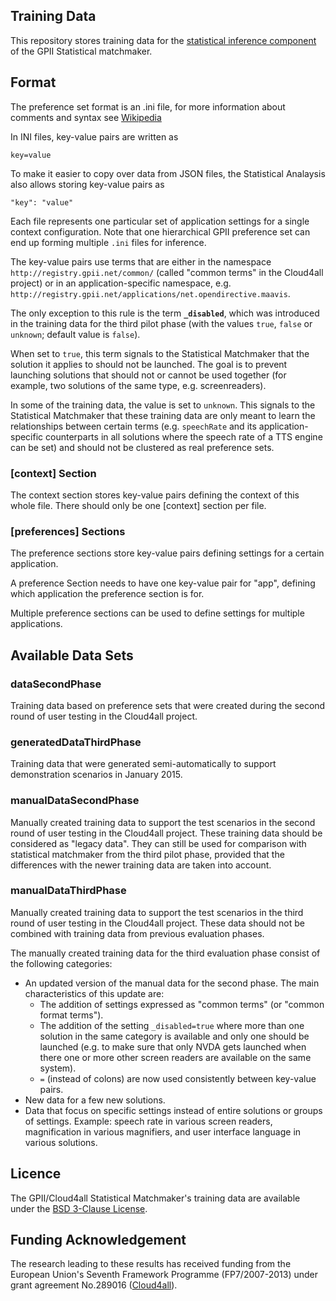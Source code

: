 ## Training Data

This repository stores training data for the 
[statistical inference component](https://github.com/REMEXLabs/GPII-Statistical-Matchmaker-Analysis) 
of the GPII Statistical matchmaker.

## Format

The preference set format is an .ini file, for more information about comments and syntax see 
[Wikipedia](http://en.wikipedia.org/wiki/INI_file)

In INI files, key-value pairs are written as 

    key=value

To make it easier to copy over data from JSON files, the Statistical Analaysis also allows storing key-value pairs as

    "key": "value"
	
Each file represents one particular set of application settings for a single context configuration. 
Note that one hierarchical GPII preference set can end up forming multiple `.ini` files for inference.

The key-value pairs use terms that are either in the namespace 
`http://registry.gpii.net/common/` (called "common terms" in the Cloud4all project)
or in an application-specific namespace, e.g. 
`http://registry.gpii.net/applications/net.opendirective.maavis`.

The only exception to this rule is the term **`_disabled`**,
which was introduced in the training data for the third pilot phase
(with the values `true`, `false` or `unknown`; default value is `false`). 

When set to `true`, this term signals to the Statistical Matchmaker that the
solution it applies to should not be launched. The goal is to prevent 
launching solutions that should not or cannot be used together 
(for example, two solutions of the same type, e.g. screenreaders). 

In some of the training data, the value is set to `unknown`. This signals to
the Statistical Matchmaker that these training data are only meant to
learn the relationships between certain terms (e.g. `speechRate` and 
its application-specific counterparts in all solutions where the speech
rate of a TTS engine can be set) and should not be clustered as
real preference sets.


### [context] Section

The context section stores key-value pairs defining the context of this whole file. There should only be one [context] section per file.

### [preferences] Sections

The preference sections store key-value pairs defining settings for a certain application.

A preference Section needs to have one key-value pair for "app", defining which application the preference section is for.

Multiple preference sections can be used to define settings for multiple applications.

## Available Data Sets

### dataSecondPhase

Training data based on preference sets that were created during the second round of user testing in the Cloud4all project. 

### generatedDataThirdPhase

Training data that were generated semi-automatically to support demonstration scenarios in January 2015.

### manualDataSecondPhase

Manually created training data to support the test scenarios in the second round of user testing in the Cloud4all project.
These training data should be considered as "legacy data". 
They can still be used for comparison with statistical matchmaker from the third pilot phase, 
provided that the differences with the newer training data are taken into account. 

### manualDataThirdPhase 

Manually created training data to support the test scenarios in the third round of user testing in the Cloud4all project.
These data should not be combined with training data from previous evaluation phases.

The manually created training data for the third evaluation phase consist of the following categories:
* An updated version of the manual data for the second phase. The main characteristics of this update are:
  * The addition of settings expressed as "common terms" (or "common format terms").
  * The addition of the setting `_disabled=true` where more than one solution in the same category is available and only one should be launched (e.g. to make sure that only NVDA gets launched when there one or more other screen readers are available on the same system).
  * `=` (instead of colons) are now used consistently between key-value pairs.
* New data for a few new solutions.
* Data that focus on specific settings instead of entire solutions or groups of settings. Example: speech rate in various screen readers, magnification in various magnifiers, and user interface language in various solutions.


## Licence

The GPII/Cloud4all Statistical Matchmaker's training data are available under the [BSD 3-Clause License](https://github.com/REMEXLabs/GPII-Statistical-Matchmaker/blob/master/LICENSE.txt).

## Funding Acknowledgement

The research leading to these results has received funding from the European
Union's Seventh Framework Programme (FP7/2007-2013) under grant agreement No.289016
([Cloud4all](http://www.cloud4all.info/)).

